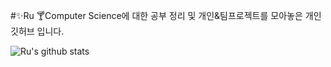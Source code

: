 #:sparkles:Ru
:cocktail:Computer Science에 대한 공부 정리 및 개인&팀프로젝트를 모아놓은 개인 깃허브 입니다.


![Ru's github stats](https://github-readme-stats.vercel.app/api?username=dbwls89876&show_icons=true)
